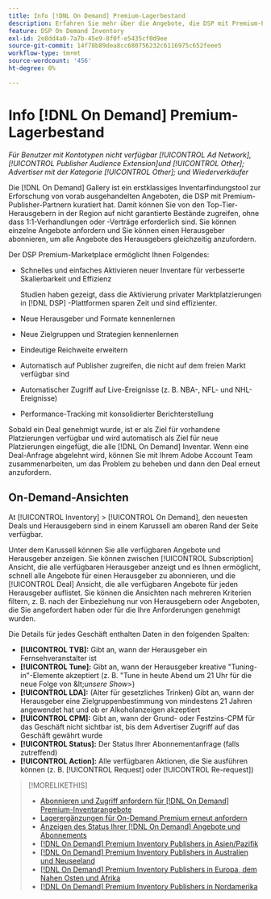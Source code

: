 ```yaml
---
title: Info [!DNL On Demand] Premium-Lagerbestand
description: Erfahren Sie mehr über die Angebote, die DSP mit Premium-Publisher-Partnern vorverhandelt hat.
feature: DSP On Demand Inventory
exl-id: 2e8dd4a0-7a7b-45e9-8f0f-e5435cf0d9ee
source-git-commit: 14f78b89dea8cc680756232c6116975c652feee5
workflow-type: tm+mt
source-wordcount: '456'
ht-degree: 0%

---
```


# Info [!DNL On Demand] Premium-Lagerbestand

*Für Benutzer mit Kontotypen nicht verfügbar [!UICONTROL Ad Network], [!UICONTROL Publisher Audience Extension]und [!UICONTROL Other]; Advertiser mit der Kategorie [!UICONTROL Other]; und Wiederverkäufer*

Die [!DNL On Demand] Gallery ist ein erstklassiges Inventarfindungstool zur Erforschung von vorab ausgehandelten Angeboten, die DSP mit Premium-Publisher-Partnern kuratiert hat. Damit können Sie von den Top-Tier-Herausgebern in der Region auf nicht garantierte Bestände zugreifen, ohne dass 1:1-Verhandlungen oder -Verträge erforderlich sind. Sie können einzelne Angebote anfordern und Sie können einen Herausgeber abonnieren, um alle Angebote des Herausgebers gleichzeitig anzufordern.

Der DSP Premium-Marketplace ermöglicht Ihnen Folgendes:

* Schnelles und einfaches Aktivieren neuer Inventare für verbesserte Skalierbarkeit und Effizienz

   Studien haben gezeigt, dass die Aktivierung privater Marktplatzierungen in [!DNL DSP] -Plattformen sparen Zeit und sind effizienter.

* Neue Herausgeber und Formate kennenlernen

* Neue Zielgruppen und Strategien kennenlernen

* Eindeutige Reichweite erweitern

* Automatisch auf Publisher zugreifen, die nicht auf dem freien Markt verfügbar sind

* Automatischer Zugriff auf Live-Ereignisse (z. B. NBA-, NFL- und NHL-Ereignisse)

* Performance-Tracking mit konsolidierter Berichterstellung

Sobald ein Deal genehmigt wurde, ist er als Ziel für vorhandene Platzierungen verfügbar und wird automatisch als Ziel für neue Platzierungen eingefügt, die alle [!DNL On Demand] Inventar. Wenn eine Deal-Anfrage abgelehnt wird, können Sie mit Ihrem Adobe Account Team zusammenarbeiten, um das Problem zu beheben und dann den Deal erneut anzufordern.

## On-Demand-Ansichten

At [!UICONTROL Inventory] > [!UICONTROL On Demand], den neuesten Deals und Herausgebern <!-- how recent? --> sind in einem Karussell am oberen Rand der Seite verfügbar.

Unter dem Karussell können Sie alle verfügbaren Angebote und Herausgeber anzeigen. Sie können zwischen [!UICONTROL Subscription] Ansicht, die alle verfügbaren Herausgeber anzeigt und es Ihnen ermöglicht, schnell alle Angebote für einen Herausgeber zu abonnieren, und die [!UICONTROL Deal] Ansicht, die alle verfügbaren Angebote für jeden Herausgeber auflistet. Sie können die Ansichten nach mehreren Kriterien filtern, z. B. nach der Einbeziehung nur von Herausgebern oder Angeboten, die Sie angefordert haben oder für die Ihre Anforderungen genehmigt wurden.

Die Details für jedes Geschäft enthalten Daten in den folgenden Spalten:

* **[!UICONTROL TVB]:** Gibt an, wann der Herausgeber ein Fernsehveranstalter ist
* **[!UICONTROL Tune]:** Gibt an, wann der Herausgeber kreative &quot;Tuning-in&quot;-Elemente akzeptiert (z. B. &quot;Tune in heute Abend um 21 Uhr für die neue Folge von \&lt;*unsere Show*\>)
* **[!UICONTROL LDA]:** (Alter für gesetzliches Trinken) Gibt an, wann der Herausgeber eine Zielgruppenbestimmung von mindestens 21 Jahren angewendet hat und ob er Alkoholanzeigen akzeptiert
* **[!UICONTROL CPM]:** Gibt an, wann der Grund- oder Festzins-CPM für das Geschäft nicht sichtbar ist, bis dem Advertiser Zugriff auf das Geschäft gewährt wurde
* **[!UICONTROL Status]:** Der Status Ihrer Abonnementanfrage (falls zutreffend)
* **[!UICONTROL Action]:** Alle verfügbaren Aktionen, die Sie ausführen können (z. B. [!UICONTROL Request] oder [!UICONTROL Re-request])

>[!MORELIKETHIS]
>
>* [Abonnieren und Zugriff anfordern für [!DNL On Demand] Premium-Inventarangebote](on-demand-inventory-subscribe.md)
>* [Lagerergänzungen für On-Demand Premium erneut anfordern](on-demand-inventory-rerequest.md)
>* [Anzeigen des Status Ihrer [!DNL On Demand] Angebote und Abonnements](on-demand-inventory-view-status.md)
>* [[!DNL On Demand] Premium Inventory Publishers in Asien/Pazifik](on-demand-inventory-publishers-apac.md)
>* [[!DNL On Demand] Premium Inventory Publishers in Australien und Neuseeland](on-demand-inventory-publishers-anz.md)
>* [[!DNL On Demand] Premium Inventory Publishers in Europa, dem Nahen Osten und Afrika](on-demand-inventory-publishers-emea.md)
>* [[!DNL On Demand] Premium Inventory Publishers in Nordamerika](on-demand-inventory-publishers-na.md)

